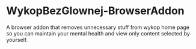 # WykopBezGlownej-BrowserAddon
A browser addon that removes unnecessary stuff from wykop home page so you can maintain your mental health and view only content selected by yourself.
